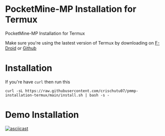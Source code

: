 # PocketMine-MP Installation for Termux
PocketMine-MP Installation for Termux

Make sure you're using the lastest version of Termux by downloading on [F-Droid](https://f-droid.org/en/packages/com.termux/) or [Github](https://github.com/termux/termux-app/releases)
# Installation
If you're have `curl` then run this
```
curl -sL https://raw.githubusercontent.com/crischutu07/pmmp-installation-termux/main/install.sh | bash -s -
```
# Demo Installation
[![asciicast](https://asciinema.org/a/550864.svg)](https://asciinema.org/a/550864)
<script id="asciicast-550864" src="https://asciinema.org/a/550864.js" async></script>
